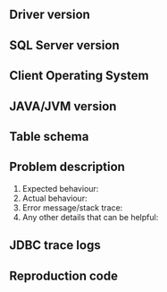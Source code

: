 ## Driver version
<!--- Provide the JDBC driver version (e.g. 9.4.0). -->

## SQL Server version
<!--- Provide the output of executing `SELECT @@VERSION` on your target SQL Server. -->

## Client Operating System
<!--- Provide the Operating System the client application is running on. -->

## JAVA/JVM version
<!--- Provide the JAVA/JVM version (e.g. java version "1.8.0", IBM J9 VM). -->

## Table schema
<!--- Provide the table schema. -->

## Problem description
<!--- Provide full details of the problem. -->
1. Expected behaviour:
2. Actual behaviour:
3. Error message/stack trace:
4. Any other details that can be helpful:

## JDBC trace logs
<!--- Provide the JDBC trace logs. Instructions can be found here: https://docs.microsoft.com/sql/connect/jdbc/tracing-driver-operation -->

## Reproduction code
<!--- Provide standalone JAVA code that reproduces the issue, preferably raw JDBC code. -->

